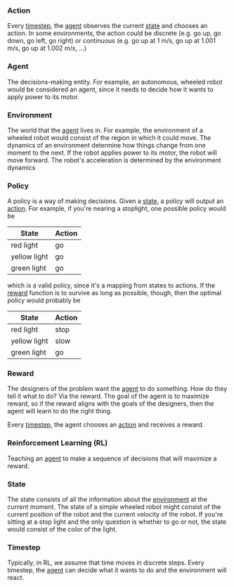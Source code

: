 ### Action
Every [timestep](#Timestep), the [agent](#Agent) observes the current [state](#State) and chooses an action. In some environments, the action could be discrete (e.g. go up, go down, go left, go right) or continuous (e.g. go up at 1 m/s, go up at 1.001 m/s, go up at 1.002 m/s, ...)

### Agent
The decisions-making entity. For example, an autonomous, wheeled robot would be considered an agent, since it needs to decide how it wants to apply power to its motor.

### Environment
The world that the [agent](#Agent) lives in. For example, the environment of a wheeled robot would consist of the region in which it could move. The dynamics of an environment determine how things change from one moment to the next. If the robot applies power to its motor, the robot will move forward. The robot's acceleration is determined by the environment dynamics


### Policy
A policy is a way of making decisions. Given a [state](#State), a policy will output an [action](#Action). For example, if you're nearing a stoplight, one possible policy would be

| State | Action |
| --- | --- |
| red light | go |
| yellow light | go |
| green light | go |

which is a valid policy, since it's a mapping from states to actions.
If the [reward](#Reward) function is to survive as long as possible, though, then the optimal policy would probably be

| State | Action |
| --- | --- |
| red light | stop |
| yellow light | slow |
| green light | go |

### Reward
The designers of the problem want the [agent](#Agent) to do something. How do they tell it what to do? Via the reward. The goal of the agent is to maximize reward, so if the reward aligns with the goals of the designers, then the agent will learn to do the right thing.

Every [timestep](#Timestep), the agent chooses an [action](#Action) and receives a reward.

### Reinforcement Learning (RL)
Teaching an [agent](#Agent) to make a sequence of decisions that will maximize a reward.

### State
The state consists of all the information about the [environment](#Environment) at the current moment. The state of a simple wheeled robot might consist of the current position of the robot and the current velocity of the robot. If you're sitting at a stop light and the only question is whether to go or not, the state would consist of the color of the light. 

### Timestep
Typically, in RL, we assume that time moves in discrete steps. Every timestep, the [agent](#Agent) can decide what it wants to do and the environment will react.
